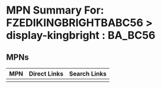 



# MPN Summary For: FZEDIKINGBRIGHTBABC56 > display-kingbright : BA_BC56

## MPNs
  

|MPN|Direct Links|Search Links|
| :--- | :--- | :--- |
||||
